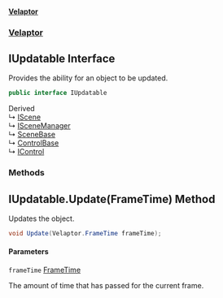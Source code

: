 #### [Velaptor](index.md 'index')
### [Velaptor](Velaptor.md 'Velaptor')

## IUpdatable Interface

Provides the ability for an object to be updated.

```csharp
public interface IUpdatable
```

Derived  
&#8627; [IScene](Velaptor.Scene.IScene.md 'Velaptor.Scene.IScene')  
&#8627; [ISceneManager](Velaptor.Scene.ISceneManager.md 'Velaptor.Scene.ISceneManager')  
&#8627; [SceneBase](Velaptor.Scene.SceneBase.md 'Velaptor.Scene.SceneBase')  
&#8627; [ControlBase](Velaptor.UI.ControlBase.md 'Velaptor.UI.ControlBase')  
&#8627; [IControl](Velaptor.UI.IControl.md 'Velaptor.UI.IControl')
### Methods

<a name='Velaptor.IUpdatable.Update(Velaptor.FrameTime)'></a>

## IUpdatable.Update(FrameTime) Method

Updates the object.

```csharp
void Update(Velaptor.FrameTime frameTime);
```
#### Parameters

<a name='Velaptor.IUpdatable.Update(Velaptor.FrameTime).frameTime'></a>

`frameTime` [FrameTime](Velaptor.FrameTime.md 'Velaptor.FrameTime')

The amount of time that has passed for the current frame.